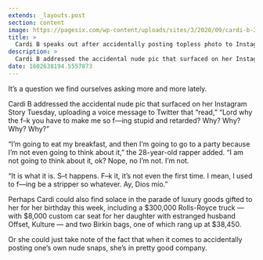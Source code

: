 ```yaml
--- 
extends: _layouts.post 
section: content 
image: https://pagesix.com/wp-content/uploads/sites/3/2020/09/cardi-b-2.jpg?quality=90&strip=all&w=1200 
title: > 
  Cardi B speaks out after accidentally posting topless photo to Instagram 
description: > 
  Cardi B addressed the accidental nude pic that surfaced on her Instagram Story Tuesday, uploading a voice message to Twitter that “read,” “Lord why the f–k you have to make me so f—ing stupid and retarded?Why?”“I’m going to eat my breakfast, and then I’m going to go to a party because I’m not even going to think about it,” the 28-year-old rapper added.“I am not going to think about it, ok?I mean, I used to f—ing be a stripper so whatever.Or she could just take note of the fact that when it comes to accidentally posting one’s own nude snaps, she’s in pretty good company. 
date: 1602638194.5557873 
--- 
```

It’s a question we find ourselves asking more and more lately.

Cardi B addressed the accidental nude pic that surfaced on her Instagram Story Tuesday, uploading a voice message to Twitter that “read,” “Lord why the f–k you have to make me so f—ing stupid and retarded? Why? Why? Why? Why?”

“I’m going to eat my breakfast, and then I’m going to go to a party because I’m not even going to think about it,” the 28-year-old rapper added. “I am not going to think about it, ok? Nope, no I’m not. I’m not.

“It is what it is. S–t happens. F–k it, it’s not even the first time. I mean, I used to f—ing be a stripper so whatever. Ay, Dios mío.”

Perhaps Cardi could also find solace in the parade of luxury goods gifted to her for her birthday this week, including a $300,000 Rolls-Royce truck — with $8,000 custom car seat for her daughter with estranged husband Offset, Kulture — and two Birkin bags, one of which rang up at $38,450.

Or she could just take note of the fact that when it comes to accidentally posting one’s own nude snaps, she’s in pretty good company.